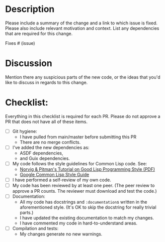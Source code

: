 # Description

Please include a summary of the change and a link to which issue is fixed. Please also include relevant motivation and context. List any dependencies that are required for this change.

Fixes # (issue)

# Discussion

Mention there any suspicious parts of the new code, or the ideas that you'd like to discuss in regards to this change.

# Checklist:
Everything in this checklist is required for each PR.  Please do not approve a PR that does not have all of these items.

- [ ] Git hygiene:
  - I have pulled from main/master before submitting this PR
  - There are no merge conflicts.
- [ ] I've added the new dependencies as:
  - ASDF dependencies,
  - and Guix dependencies.
- [ ] My code follows the style guidelines for Common Lisp code. See:
  - [Norvig & Pitman's Tutorial on Good Lisp Programming Style (PDF)](https://www.cs.umd.edu/~nau/cmsc421/norvig-lisp-style.pdf)
  - [Google Common Lisp Style Guide](https://google.github.io/styleguide/lispguide.xml)
- [ ] I have performed a self-review of my own code.
- [ ] My code has been reviewed by at least one peer.  (The peer review to approve a PR counts.  The reviewer must download and test the code.)
- [ ] Documentation:
  - All my code has docstrings and `:documentation`s written in the aforementioned style.  (It's OK to skip the docstring for really trivial parts.)
  - I have updated the existing documentation to match my changes.
  - I have commented my code in hard-to-understand areas.
- [ ] Compilation and tests:
  - My changes generate no new warnings.
